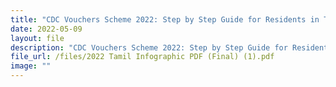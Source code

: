 ```yaml
---
title: "CDC Vouchers Scheme 2022: Step by Step Guide for Residents in Tamil"
date: 2022-05-09
layout: file
description: "CDC Vouchers Scheme 2022: Step by Step Guide for Residents in Tamil"
file_url: /files/2022 Tamil Infographic PDF (Final) (1).pdf
image: ""
---
```



